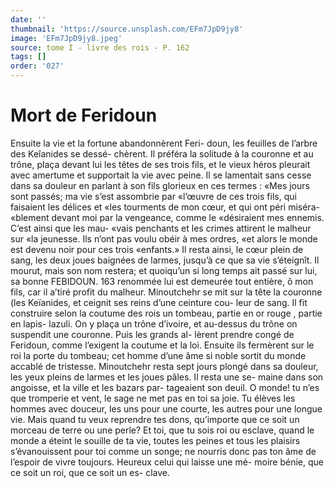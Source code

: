 ```yaml
---
date: ''
thumbnail: 'https://source.unsplash.com/EFm7JpD9jy8'
image: 'EFm7JpD9jy8.jpeg'
source: tome I - livre des rois - P. 162
tags: []
order: '027'
---
```


# Mort de Feridoun

Ensuite la vie et la fortune abandonnèrent Feri- doun, les feuilles de l’arbre des Keîanides se dessé-
chèrent. Il préféra la solitude à la couronne et au
trône, plaça devant lui les têtes de ses trois fils, et
le vieux héros pleurait avec amertume et supportait la vie avec peine. Il se lamentait sans cesse dans sa douleur en parlant à son fils glorieux en ces termes : «Mes jours sont passés; ma vie s’est assombrie par «l’œuvre de ces trois fils, qui faisaient les délices et
«les tourments de mon cœur, et qui ont péri miséra- «blement devant moi par la vengeance, comme le «désiraient mes ennemis. C’est ainsi que les mau-
«vais penchants et les crimes attirent le malheur sur «la jeunesse. Ils n’ont pas voulu obéir à mes ordres,
«et alors le monde est devenu noir pour ces trois «enfants.» Il resta ainsi, le cœur plein de sang, les deux joues baignées de larmes, jusqu’à ce que sa
vie s’éteignît. Il mourut, mais son nom restera; et quoiqu’un si long temps ait passé sur lui, sa bonne
FEBIDOUN. 163 renommée lui est demeurée tout entière, ô mon fils,
car il a’tiré profit du malheur.
Minoutchehr se mit sur la tête la couronne (les Keïanides, et ceignit ses reins d’une ceinture cou-
leur de sang. Il fit construire selon la coutume des rois un tombeau, partie en or rouge , partie en lapis- lazuli. On y plaça un trône d’ivoire, et au-dessus du
trône on suspendit une couronne. Puis les grands al- lèrent prendre congé de Feridoun, comme l’exigent
la coutume et la loi. Ensuite ils fermèrent sur le roi la porte du tombeau; cet homme d’une âme si noble sortit du monde accablé de tristesse. Minoutchehr resta sept jours plongé dans sa douleur, les yeux pleins de larmes et les joues pâles. Il resta une se- maine dans son angoisse, et la ville et les bazars par- tageaient son deuil.
O monde! tu n’es que tromperie et vent, le sage
ne met pas en toi sa joie. Tu élèves les hommes avec douceur, les uns pour une courte, les autres pour une longue vie. Mais quand tu veux reprendre tes dons, qu’importe que ce soit un morceau de terre ou une perle? Et toi, que tu sois roi ou esclave, quand le monde a éteint le souille de ta vie, toutes les peines
et tous les plaisirs s’évanouissent pour toi comme
un songe; ne nourris donc pas ton âme de l’espoir
de vivre toujours. Heureux celui qui laisse une mé- moire bénie, que ce soit un roi, que ce soit un es-
clave.

